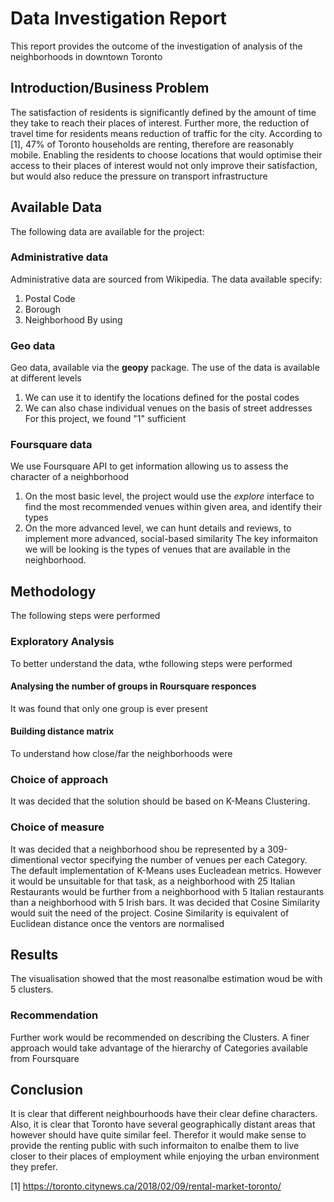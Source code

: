 # Data Investigation Report
This report provides the outcome of the investigation of analysis of the neighborhoods in downtown Toronto
##  Introduction/Business Problem
The satisfaction of residents is significantly defined by the amount of time they take to reach their places of interest. Further more, the reduction of travel time for residents means reduction of traffic for the city. 
According to [1], 47% of Toronto households are renting, therefore are reasonably mobile. Enabling the residents to choose locations that would optimise their access to their places of interest would not only improve their satisfaction, but would also  reduce the pressure on transport infrastructure
## Available Data
The following data are available for the project:
### Administrative data
Administrative data are sourced from Wikipedia. The data available specify:
1. Postal Code
2. Borough
3. Neighborhood
By using 
### Geo data
Geo data, available via the **geopy** package. The use of the data is available at different levels
1. We can use it to identify the locations defined for the postal codes
2. We can also chase individual venues on the basis of street addresses
For this project, we found "1" sufficient
### Foursquare data
We use Foursquare API to get information allowing us to assess the character of a neighborhood
1. On the most basic level, the project would use the *explore*  interface to find the most recommended venues within given area, and identify their types
2. On the more advanced level, we can hunt details and reviews, to implement more advanced, social-based similarity
The key informaiton we will be looking is the types of venues that are available in the neighborhood.
## Methodology
The following steps were performed
### Exploratory Analysis
To better understand the data, wthe following steps were performed
#### Analysing the number of groups in Roursquare responces
It was found that only one group is ever present
#### Building distance matrix
To understand how close/far the neighborhoods were  
### Choice of approach
It was decided that the solution should be based on K-Means Clustering. 
### Choice of measure
It was decided that a neighborhood shou be represented by a 309-dimentional vector specifying the number of venues per each Category. The default implementation of K-Means uses Eucleadean metrics. However it would be unsuitable for that task, as a neighborhood with 25 Italian Restaurants would be further from a neighborhood with 5 Italian restaurants than a neighborhood with 5 Irish bars.
It was decided that Cosine Similarity would suit the need of the project. Cosine Similarity is equivalent of Euclidean distance once the ventors are normalised  
## Results
The visualisation showed that the most reasonalbe estimation woud be with 5 clusters. 
### Recommendation
Further work would be recommended on describing the Clusters. A finer approach would take advantage of the hierarchy of Categories available from Foursquare
## Conclusion
It is clear that different neighbourhoods have their clear define characters. Also, it is clear that Toronto have several geographically distant areas that however should have quite similar feel. Therefor it would make sense to provide the renting public with such informaiton to enalbe them to live closer to their places of employment while enjoying the urban environment they prefer. 


[1] https://toronto.citynews.ca/2018/02/09/rental-market-toronto/